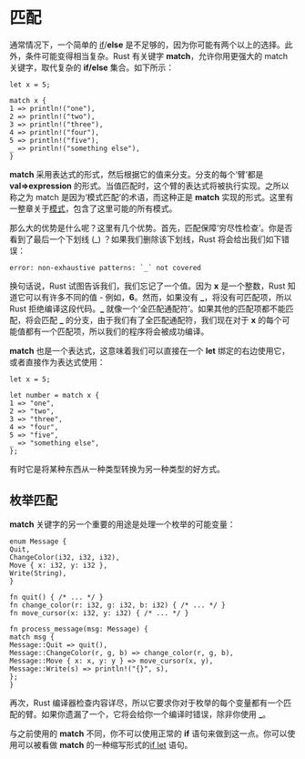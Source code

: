 # 匹配

通常情况下，一个简单的 [if](http://doc.rust-lang.org/stable/book/if.html)/**else** 是不足够的，因为你可能有两个以上的选择。此外，条件可能变得相当复杂。Rust 有关键字 **match**，允许你用更强大的 match 关键字，取代复杂的 **if/else** 集合。如下所示：  

    let x = 5;
    
    match x {
    1 => println!("one"),
    2 => println!("two"),
    3 => println!("three"),
    4 => println!("four"),
    5 => println!("five"),
    _ => println!("something else"),
    }

**match** 采用表达式的形式，然后根据它的值来分支。分支的每个‘臂’都是 **val=>expression** 的形式。当值匹配时，这个臂的表达式将被执行实现。之所以称之为 match 是因为‘模式匹配’的术语，而这种正是  **match** 实现的形式。这里有一整章关于[模式](patterns.md)，包含了这里可能的所有模式。  

那么大的优势是什么呢？这里有几个优势。首先，匹配保障‘穷尽性检查’。你是否看到了最后一个下划线 (\_) ？如果我们删除该下划线，Rust 将会给出我们如下错误：  
    
    error: non-exhaustive patterns: `_` not covered

换句话说，Rust 试图告诉我们，我们忘记了一个值。因为 **x** 是一个整数，Rust 知道它可以有许多不同的值 - 例如，**6**。然而，如果没有 **\_**，将没有可匹配项，所以 Rust 拒绝编译这段代码。**\_**  就像一个‘全匹配通配符’。如果其他的匹配项都不能匹配，将会匹配 **\_** 的分支，由于我们有了全匹配通配符，我们现在对于 **x** 的每个可能值都有一个匹配项，所以我们的程序将会被成功编译。  

**match** 也是一个表达式，这意味着我们可以直接在一个 **let** 绑定的右边使用它，或者直接作为表达式使用：  

    let x = 5;
    
    let number = match x {
    1 => "one",
    2 => "two",
    3 => "three",
    4 => "four",
    5 => "five",
    _ => "something else",
    };

有时它是将某种东西从一种类型转换为另一种类型的好方式。  

## 枚举匹配

**match** 关键字的另一个重要的用途是处理一个枚举的可能变量：  
    
    enum Message {
    Quit,
    ChangeColor(i32, i32, i32),
    Move { x: i32, y: i32 },
    Write(String),
    }
    
    fn quit() { /* ... */ }
    fn change_color(r: i32, g: i32, b: i32) { /* ... */ }
    fn move_cursor(x: i32, y: i32) { /* ... */ }
    
    fn process_message(msg: Message) {
    match msg {
    Message::Quit => quit(),
    Message::ChangeColor(r, g, b) => change_color(r, g, b),
    Message::Move { x: x, y: y } => move_cursor(x, y),
    Message::Write(s) => println!("{}", s),
    };
    }

再次，Rust 编译器检查内容详尽，所以它要求你对于枚举的每个变量都有一个匹配的臂。如果你遗漏了一个，它将会给你一个编译时错误，除非你使用 **\_**。   

与之前使用的 **match** 不同，你不可以使用正常的 **if** 语句来做到这一点。你可以使用可以被看做 **match** 的一种缩写形式的[if let](http://doc.rust-lang.org/stable/book/if-let.html) 语句。
